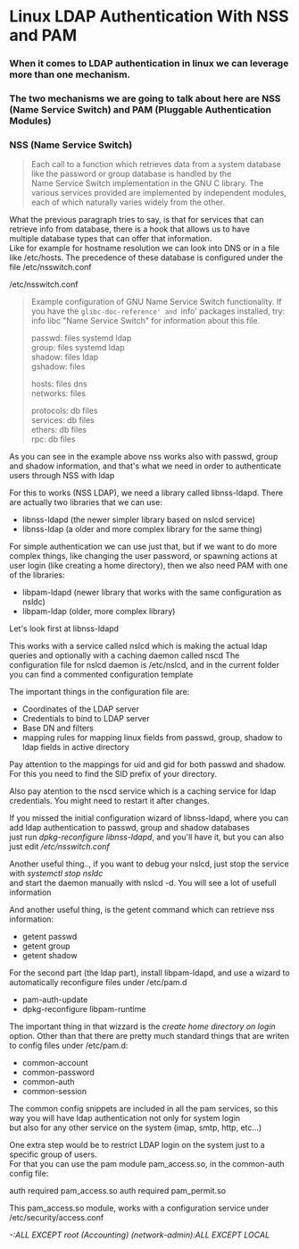 # Linux LDAP Authentication With NSS and PAM


### When it comes to LDAP authentication in linux we can leverage more than one mechanism. 
### The two mechanisms we are going to talk about here are NSS (Name Service Switch) and PAM (Pluggable Authentication Modules)

### NSS (Name Service Switch)

>	Each call to a function which retrieves data from a system
>       database like the password or group database is handled by the  
>       Name Service Switch implementation in the GNU C library.  The  
>       various services provided are implemented by independent modules,  
>       each of which naturally varies widely from the other.  

What the previous paragraph tries to say, is that for services that can retrieve info from database, there is a hook that allows us to have  
multiple database types that can offer that information.  
Like for example for hostname resolution we can look into DNS  or in a file like /etc/hosts.
The precedence of these database is configured under the file /etc/nsswitch.conf

/etc/nsswitch.conf  

> Example configuration of GNU Name Service Switch functionality.
> If you have the `glibc-doc-reference' and `info' packages installed, try:
> info libc "Name Service Switch" for information about this file.
>
> passwd:         files systemd ldap  
> group:          files systemd ldap  
> shadow:         files ldap  
> gshadow:        files  
>
> hosts:          files dns  
> networks:       files  
>
> protocols:      db files  
> services:       db files  
> ethers:         db files  
> rpc:            db files  


As you can see in the example above nss works also with passwd, group and shadow information, and that's what we need in order to authenticate 
users through NSS with ldap


For this to works (NSS LDAP), we need a library called libnss-ldapd. There are actually two libraries that we can use:

- libnss-ldapd (the newer simpler library based on nslcd service)  
- libnss-ldap (a older and more complex library for the same thing)  

For simple authentication we can use just that, but if we want to do more complex things, like changing the user password, or spawning actions
at user login (like creating a home directory), then we also need PAM with one of the libraries:

- libpam-ldapd (newer library that works with the same configuration as nsldc)  
- libpam-ldap (older, more complex library)  


Let's look first at libnss-ldapd  

This works with a service called nslcd which is making the actual ldap queries and optionally with a caching daemon called nscd
The configuration file for nslcd daemon is /etc/nslcd, and in the current folder you can find a commented configuration template

The important things in the configuration file are:

- Coordinates of the LDAP server  
- Credentials to bind to LDAP server  
- Base DN and filters  
- mapping rules for mapping linux fields from passwd, group, shadow to ldap fields in active directory  

Pay attention to the mappings for uid and gid for both passwd and shadow. For this you need to find  the SID prefix of your directory.

Also pay atention to the nscd service which is a caching service for ldap credentials. You might need to restart it after changes.


If you missed the initial configuration wizard of libnss-ldapd, where you can add ldap authentication to passwd, group and shadow databases  
just run *dpkg-reconfigure libnss-ldapd*, and you'll have it, but you can also just edit */etc/nsswitch.conf*

Another useful thing.., if you want to debug your nslcd, just stop the service with *systemctl stop nsldc*  
and start the daemon manually with nslcd -d. You will see a lot of usefull information

And another useful thing, is the getent command which can retrieve nss information:

- getent passwd  
- getent group  
- getent shadow  


For the second part (the ldap part), install libpam-ldapd, and use a wizard to automatically reconfigure files under /etc/pam.d

- pam-auth-update  
- dpkg-reconfigure libpam-runtime  

The important thing in that wizzard is the *create home directory on login* option. Other than that there are pretty much standard
things that are writen to config files under /etc/pam.d:

- common-account  
- common-password
- common-auth
- common-session

The common config snippets are included in all the pam services, so this way you will have ldap authentication not only for system login  
but also for any other service on the system (imap, smtp, http, etc...)


One extra step would be to restrict LDAP login on the system just to a specific group of users.  
For that you can use the pam module pam_access.so, in the common-auth config file:

auth    required                        pam_access.so
auth    required                        pam_permit.so

This pam_access.so module, works with a configuration service under /etc/security/access.conf

*-:ALL EXCEPT root (Accounting) (network-admin):ALL EXCEPT LOCAL*





